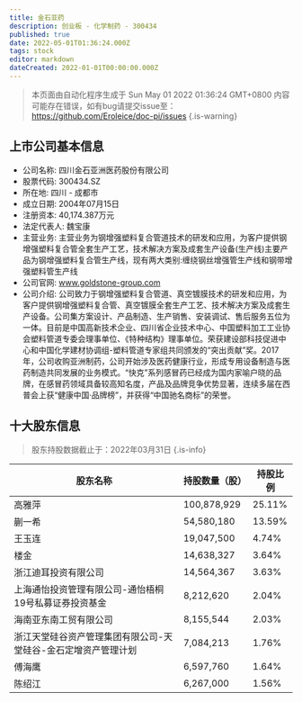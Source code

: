 ```yaml
---
title: 金石亚药
description: 创业板 - 化学制药 - 300434
published: true
date: 2022-05-01T01:36:24.000Z
tags: stock
editor: markdown
dateCreated: 2022-01-01T00:00:00.000Z
---
```


> 本页面由自动化程序生成于 Sun May 01 2022 01:36:24 GMT+0800
> 内容可能存在错误，如有bug请提交issue至：https://github.com/Eroleice/doc-pi/issues
{.is-warning}

## 上市公司基本信息
- 公司名称: 四川金石亚洲医药股份有限公司
- 股票代码: 300434.SZ
- 所在地: 四川 - 成都市
- 成立日期: 2004年07月15日
- 注册资本: 40,174.387万元
- 法定代表人: 魏宝康
- 主营业务: 主营业务为钢增强塑料复合管道技术的研发和应用，为客户提供钢增强塑料复合管全套生产工艺，技术解决方案及成套生产设备(生产线)主要产品为钢增强塑料复合管生产线，现有两大类别:缠绕钢丝增强管生产线和钢带增强塑料管生产线
- 公司官网: www.goldstone-group.com
- 公司介绍: 公司致力于钢增强塑料复合管道、真空镀膜技术的研发和应用，为客户提供钢增强塑料复合管、真空镀膜全套生产工艺、技术解决方案及成套生产设备。公司集方案设计、产品制造、生产销售、安装调试、售后服务五位为一体。目前是中国高新技术企业、四川省企业技术中心、中国塑料加工工业协会塑料管道专委会理事单位、《特种结构》理事单位。荣获建设部科技促进中心和中国化学建材协调组-塑料管道专家组共同颁发的“突出贡献”奖。2017年，公司收购亚洲制药，公司开始涉及医药健康行业，形成专用设备制造与医药制造共同发展的业务模式。“快克”系列感冒药已经成为国内家喻户晓的品牌，在感冒药领域具备较高知名度，产品及品牌竞争优势显著，连续多届在西普会上获“健康中国·品牌榜”，并获得“中国驰名商标”的荣誉。


## 十大股东信息
> 股东持股数据截止于：2022年03月31日
{.is-info}

| 股东名称 | 持股数量（股） | 持股比例 |
| --- | --- | --- |
| 高雅萍 | 100,878,929 | 25.11% |
| 蒯一希 | 54,580,180 | 13.59% |
| 王玉连 | 19,047,500 | 4.74% |
| 楼金 | 14,638,327 | 3.64% |
| 浙江迪耳投资有限公司 | 14,564,367 | 3.63% |
| 上海通怡投资管理有限公司-通怡梧桐19号私募证券投资基金 | 8,212,620 | 2.04% |
| 海南亚东南工贸有限公司 | 8,155,544 | 2.03% |
| 浙江天堂硅谷资产管理集团有限公司-天堂硅谷-金石定增资产管理计划 | 7,084,213 | 1.76% |
| 傅海鹰 | 6,597,760 | 1.64% |
| 陈绍江 | 6,267,000 | 1.56% |




